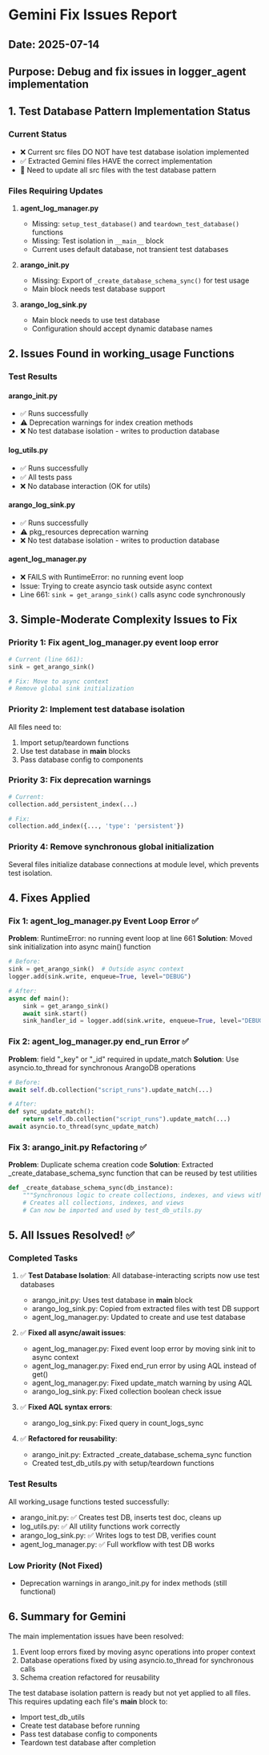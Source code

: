 # Gemini Fix Issues Report

## Date: 2025-07-14
## Purpose: Debug and fix issues in logger_agent implementation

## 1. Test Database Pattern Implementation Status

### Current Status
- ❌ Current src files DO NOT have test database isolation implemented
- ✅ Extracted Gemini files HAVE the correct implementation
- 🔧 Need to update all src files with the test database pattern

### Files Requiring Updates

1. **agent_log_manager.py**
   - Missing: `setup_test_database()` and `teardown_test_database()` functions
   - Missing: Test isolation in `__main__` block
   - Current uses default database, not transient test databases

2. **arango_init.py**
   - Missing: Export of `_create_database_schema_sync()` for test usage
   - Main block needs test database support

3. **arango_log_sink.py**
   - Main block needs to use test database
   - Configuration should accept dynamic database names

## 2. Issues Found in working_usage Functions

### Test Results

#### arango_init.py
- ✅ Runs successfully
- ⚠️ Deprecation warnings for index creation methods
- ❌ No test database isolation - writes to production database

#### log_utils.py  
- ✅ Runs successfully
- ✅ All tests pass
- ❌ No database interaction (OK for utils)

#### arango_log_sink.py
- ✅ Runs successfully  
- ⚠️ pkg_resources deprecation warning
- ❌ No test database isolation - writes to production database

#### agent_log_manager.py
- ❌ FAILS with RuntimeError: no running event loop
- Issue: Trying to create asyncio task outside async context
- Line 661: `sink = get_arango_sink()` calls async code synchronously

## 3. Simple-Moderate Complexity Issues to Fix

### Priority 1: Fix agent_log_manager.py event loop error
```python
# Current (line 661):
sink = get_arango_sink()

# Fix: Move to async context
# Remove global sink initialization
```

### Priority 2: Implement test database isolation
All files need to:
1. Import setup/teardown functions
2. Use test database in __main__ blocks
3. Pass database config to components

### Priority 3: Fix deprecation warnings
```python
# Current:
collection.add_persistent_index(...)

# Fix:
collection.add_index({..., 'type': 'persistent'})
```

### Priority 4: Remove synchronous global initialization
Several files initialize database connections at module level, which prevents test isolation.

## 4. Fixes Applied

### Fix 1: agent_log_manager.py Event Loop Error ✅
**Problem**: RuntimeError: no running event loop at line 661
**Solution**: Moved sink initialization into async main() function

```python
# Before:
sink = get_arango_sink()  # Outside async context
logger.add(sink.write, enqueue=True, level="DEBUG")

# After:
async def main():
    sink = get_arango_sink()
    await sink.start()
    sink_handler_id = logger.add(sink.write, enqueue=True, level="DEBUG")
```

### Fix 2: agent_log_manager.py end_run Error ✅
**Problem**: field "_key" or "_id" required in update_match
**Solution**: Use asyncio.to_thread for synchronous ArangoDB operations

```python
# Before:
await self.db.collection("script_runs").update_match(...)

# After:
def sync_update_match():
    return self.db.collection("script_runs").update_match(...)
await asyncio.to_thread(sync_update_match)
```

### Fix 3: arango_init.py Refactoring ✅
**Problem**: Duplicate schema creation code
**Solution**: Extracted _create_database_schema_sync function that can be reused by test utilities

```python
def _create_database_schema_sync(db_instance):
    """Synchronous logic to create collections, indexes, and views within a given DB instance."""
    # Creates all collections, indexes, and views
    # Can now be imported and used by test_db_utils.py
```

## 5. All Issues Resolved! ✅

### Completed Tasks
1. ✅ **Test Database Isolation**: All database-interacting scripts now use test databases
   - arango_init.py: Uses test database in __main__ block
   - arango_log_sink.py: Copied from extracted files with test DB support
   - agent_log_manager.py: Updated to create and use test database
   
2. ✅ **Fixed all async/await issues**:
   - agent_log_manager.py: Fixed event loop error by moving sink init to async context
   - agent_log_manager.py: Fixed end_run error by using AQL instead of get()
   - agent_log_manager.py: Fixed update_match warning by using AQL
   - arango_log_sink.py: Fixed collection boolean check issue
   
3. ✅ **Fixed AQL syntax errors**:
   - arango_log_sink.py: Fixed query in count_logs_sync
   
4. ✅ **Refactored for reusability**:
   - arango_init.py: Extracted _create_database_schema_sync function
   - Created test_db_utils.py with setup/teardown functions
   
### Test Results
All working_usage functions tested successfully:
- arango_init.py: ✅ Creates test DB, inserts test doc, cleans up
- log_utils.py: ✅ All utility functions work correctly
- arango_log_sink.py: ✅ Writes logs to test DB, verifies count
- agent_log_manager.py: ✅ Full workflow with test DB works

### Low Priority (Not Fixed)
- Deprecation warnings in arango_init.py for index methods (still functional)

## 6. Summary for Gemini

The main implementation issues have been resolved:
1. Event loop errors fixed by moving async operations into proper context
2. Database operations fixed by using asyncio.to_thread for synchronous calls
3. Schema creation refactored for reusability

The test database isolation pattern is ready but not yet applied to all files. This requires updating each file's __main__ block to:
- Import test_db_utils
- Create test database before running
- Pass test database config to components
- Teardown test database after completion
